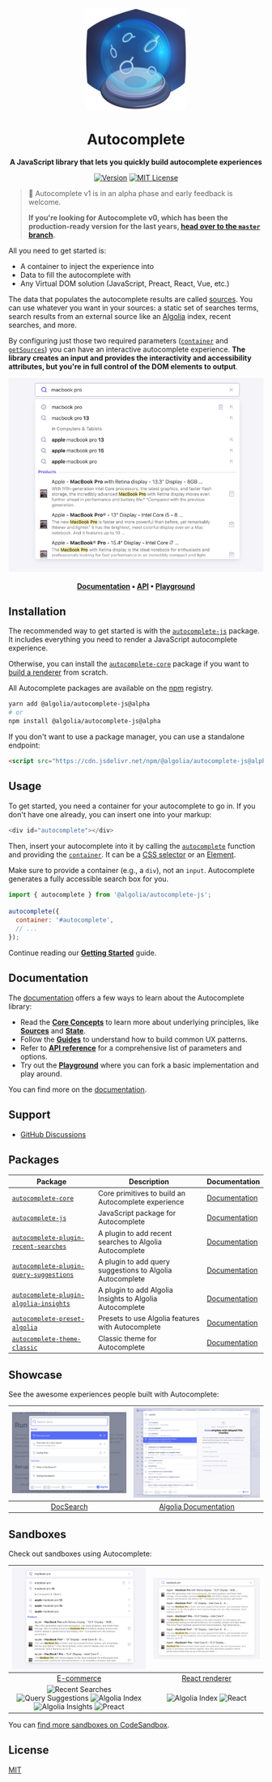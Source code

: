 <div align="center">
	<a href="https://autocomplete.algolia.com"><img src="./media/illustration.png" alt="Autocomplete" width="200" height="200"></a>
	<h1>Autocomplete</h1>
	<p>
		<strong>A JavaScript library that lets you quickly build autocomplete experiences</strong>
	</p>

[![Version](https://img.shields.io/npm/v/@algolia/autocomplete-js.svg?style=flat-square)](https://www.npmjs.com/package/@algolia/autocomplete-js) [![MIT License](https://img.shields.io/badge/License-MIT-green.svg?style=flat-square)](LICENSE)

</div>

> 🚧 Autocomplete v1 is in an alpha phase and early feedback is welcome.
>
> **If you're looking for Autocomplete v0, which has been the production-ready version for the last years, [head over to the `master` branch](https://github.com/algolia/autocomplete/tree/master).**

All you need to get started is:

- A container to inject the experience into
- Data to fill the autocomplete with
- Any Virtual DOM solution (JavaScript, Preact, React, Vue, etc.)

The data that populates the autocomplete results are called [sources](https://autocomplete.algolia.com/docs/sources). You can use whatever you want in your sources: a static set of searches terms, search results from an external source like an [Algolia](<[Algolia](https://www.algolia.com/doc/guides/getting-started/what-is-algolia/)>) index, recent searches, and more.

By configuring just those two required parameters ([`container`](https://autocomplete.algolia.com/docs/autocomplete-js/#container) and [`getSources`](https://autocomplete.algolia.com/docs/autocomplete-js/#getsources)) you can have an interactive autocomplete experience. **The library creates an input and provides the interactivity and accessibility attributes, but you're in full control of the DOM elements to output**.

<p align="center">
  <a href="https://codesandbox.io/s/github/algolia/autocomplete/tree/next/examples/js?file=/app.tsx">
    <img src="./media/screenshot.png" alt="Screenshot">
  </a>
  <br>
  <br>
  <strong>
  <a href="https://autocomplete.algolia.com/docs/introduction">Documentation</a> •
  <a href="https://autocomplete.algolia.com/docs/api">API</a> •
  <a href="https://codesandbox.io/s/github/algolia/autocomplete/tree/next/examples/js?file=/app.tsx">Playground</a>
  </strong>
</p>

## Installation

The recommended way to get started is with the [`autocomplete-js`](https://autocomplete.algolia.com/docs/autocomplete-js) package. It includes everything you need to render a JavaScript autocomplete experience.

Otherwise, you can install the [`autocomplete-core`](https://autocomplete.algolia.com/docs/createAutocomplete) package if you want to [build a renderer](https://autocomplete.algolia.com/docs/creating-a-renderer) from scratch.

All Autocomplete packages are available on the [npm](https://www.npmjs.com) registry.

```bash
yarn add @algolia/autocomplete-js@alpha
# or
npm install @algolia/autocomplete-js@alpha
```

If you don't want to use a package manager, you can use a standalone endpoint:

```html
<script src="https://cdn.jsdelivr.net/npm/@algolia/autocomplete-js@alpha"></script>
```

## Usage

To get started, you need a container for your autocomplete to go in. If you don't have one already, you can insert one into your markup:

```js title="HTML"
<div id="autocomplete"></div>
```

Then, insert your autocomplete into it by calling the [`autocomplete`](autocomplete-js) function and providing the [`container`](autocomplete-js/#container). It can be a [CSS selector](https://developer.mozilla.org/docs/Web/CSS/CSS_Selectors) or an [Element](https://developer.mozilla.org/docs/Web/API/HTMLElement).

Make sure to provide a container (e.g., a `div`), not an `input`. Autocomplete generates a fully accessible search box for you.

```js title="JavaScript"
import { autocomplete } from '@algolia/autocomplete-js';

autocomplete({
  container: '#autocomplete',
  // ...
});
```

Continue reading our [**Getting Started**](https://autocomplete.algolia.com/docs/getting-started#defining-where-to-put-your-autocomplete) guide.

## Documentation

The [documentation](https://autocomplete.algolia.com) offers a few ways to learn about the Autocomplete library:

- Read the [**Core Concepts**](https://autocomplete.algolia.com/docs/basic-options) to learn more about underlying principles, like [**Sources**](https://autocomplete.algolia.com/docs/sources) and [**State**](https://autocomplete.algolia.com/docs/state).
- Follow the [**Guides**](https://autocomplete.algolia.com/docs/adding-suggested-searches) to understand how to build common UX patterns.
- Refer to [**API reference**](https://autocomplete.algolia.com/docs/api) for a comprehensive list of parameters and options.
- Try out the [**Playground**](https://codesandbox.io/s/github/algolia/autocomplete/tree/next/examples/js?file=/app.tsx) where you can fork a basic implementation and play around.

You can find more on the [documentation](https://autocomplete.algolia.com).

## Support

- [GitHub Discussions](https://github.com/algolia/autocomplete/discussions)

## Packages

| Package | Description | Documentation |
| --- | --- | --- |
| [`autocomplete-core`](packages/autocomplete-core) | Core primitives to build an Autocomplete experience | [Documentation](https://autocomplete.algolia.com/docs/createAutocomplete) |
| [`autocomplete-js`](packages/autocomplete-js) | JavaScript package for Autocomplete | [Documentation](https://autocomplete.algolia.com/docs/autocomplete-js) |
| [`autocomplete-plugin-recent-searches`](packages/autocomplete-plugin-recent-searches) | A plugin to add recent searches to Algolia Autocomplete | [Documentation](https://autocomplete.algolia.com/docs/createLocalStorageRecentSearchesPlugin) |
| [`autocomplete-plugin-query-suggestions`](packages/autocomplete-plugin-query-suggestions) | A plugin to add query suggestions to Algolia Autocomplete | [Documentation](https://autocomplete.algolia.com/docs/createQuerySuggestionsPlugin) |
| [`autocomplete-plugin-algolia-insights`](packages/autocomplete-plugin-algolia-insights) | A plugin to add Algolia Insights to Algolia Autocomplete | [Documentation](https://autocomplete.algolia.com/docs/createAlgoliaInsightsPlugin) |
| [`autocomplete-preset-algolia`](packages/autocomplete-preset-algolia) | Presets to use Algolia features with Autocomplete | [Documentation](https://autocomplete.algolia.com/docs/getAlgoliaHits) |
| [`autocomplete-theme-classic`](packages/autocomplete-theme-classic) | Classic theme for Autocomplete | [Documentation](https://autocomplete.algolia.com/docs/autocomplete-theme-classic) |

## Showcase

See the awesome experiences people built with Autocomplete:

| [![DocSearch](./media/showcase/docsearch.png)](https://docsearch.algolia.com) | [![Algolia Documentation](./media/showcase/algolia-documentation.png)](https://algolia.com/doc) |
| --- | --- |
| <div align="center"><a href="https://docsearch.algolia.com">DocSearch</a></div> | <div align="center"><a href="https://algolia.com/doc">Algolia Documentation</a></div> |

## Sandboxes

Check out sandboxes using Autocomplete:

<table>
  <thead>
    <tr>
      <th align="center">
        <a href="https://codesandbox.io/s/github/algolia/autocomplete/tree/next/examples/js?file=/app.tsx">
          <img src="./media/screenshot.png" alt="E-commerce" width="460">
        </a>
      </th>
      <th align="center">
        <a href="https://codesandbox.io/s/github/algolia/autocomplete/tree/next/examples/react-renderer?file=/src/Autocomplete.tsx">
          <img src="./media/sandboxes/react-renderer.png" alt="React renderer" width="460">
        </a>
      </th>
    </tr>
  </thead>

  <tbody>
    <tr>
      <td align="center">
        <a href="https://codesandbox.io/s/github/algolia/autocomplete/tree/next/examples/js?file=/app.tsx">
          E-commerce
        </a>
      </td>
      <td align="center">
        <a href="https://codesandbox.io/s/github/algolia/autocomplete/tree/next/examples/react-renderer?file=/src/Autocomplete.tsx">
          React renderer
        </a>
      </td>
    </tr>
    <tr>
      <td align="center">
        <img src="https://img.shields.io/badge/Recent_Searches-green" alt="Recent Searches">
        <img src="https://img.shields.io/badge/Query_Suggestions-blueviolet" alt="Query Suggestions">
        <img src="https://img.shields.io/badge/Algolia_index-blue" alt="Algolia Index">
        <img src="https://img.shields.io/badge/Algolia_Insights-red" alt="Algolia Insights">
        <img src="https://img.shields.io/badge/Preact-cyan" alt="Preact">
      </td>
      <td align="center">
        <img src="https://img.shields.io/badge/Algolia_index-blue" alt="Algolia Index">
        <img src="https://img.shields.io/badge/React-lightblue" alt="React">
      </td>
    </tr>
  </tbody>
</table>

You can [find more sandboxes on CodeSandbox](https://codesandbox.io/search?refinementList%5Bnpm_dependencies.dependency%5D%5B0%5D=%40algolia%2Fautocomplete-core).

## License

[MIT](LICENSE)
